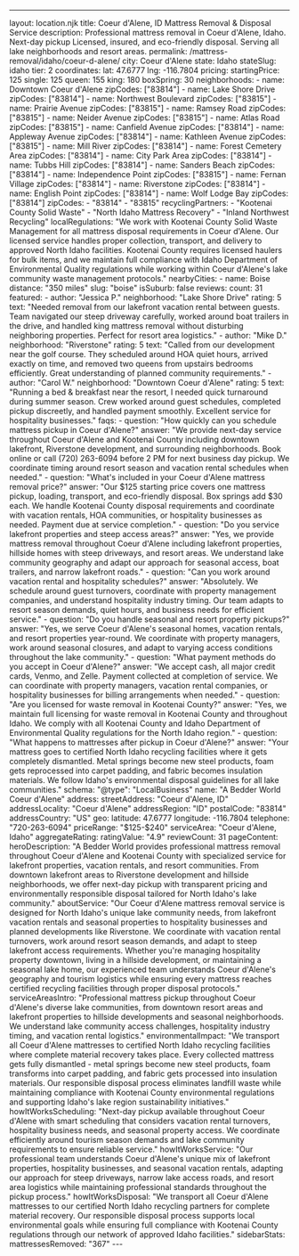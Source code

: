 ---
layout: location.njk
title: Coeur d'Alene, ID Mattress Removal & Disposal Service
description: Professional mattress removal in Coeur d'Alene, Idaho. Next-day pickup Licensed, insured, and eco-friendly disposal. Serving all lake neighborhoods and resort areas.
permalink: /mattress-removal/idaho/coeur-d-alene/
city: Coeur d'Alene state: Idaho stateSlug: idaho tier: 2 coordinates: lat: 47.6777 lng: -116.7804 pricing: startingPrice: 125 single: 125 queen: 155 king: 180 boxSpring: 30 neighborhoods: - name: Downtown Coeur d'Alene zipCodes: ["83814"] - name: Lake Shore Drive zipCodes: ["83814"] - name: Northwest Boulevard zipCodes: ["83815"] - name: Prairie Avenue zipCodes: ["83815"] - name: Ramsey Road zipCodes: ["83815"] - name: Neider Avenue zipCodes: ["83815"] - name: Atlas Road zipCodes: ["83815"] - name: Canfield Avenue zipCodes: ["83814"] - name: Appleway Avenue zipCodes: ["83814"] - name: Kathleen Avenue zipCodes: ["83815"] - name: Mill River zipCodes: ["83814"] - name: Forest Cemetery Area zipCodes: ["83814"] - name: City Park Area zipCodes: ["83814"] - name: Tubbs Hill zipCodes: ["83814"] - name: Sanders Beach zipCodes: ["83814"] - name: Independence Point zipCodes: ["83815"] - name: Fernan Village zipCodes: ["83814"] - name: Riverstone zipCodes: ["83814"] - name: English Point zipCodes: ["83814"] - name: Wolf Lodge Bay zipCodes: ["83814"] zipCodes: - "83814" - "83815" recyclingPartners: - "Kootenai County Solid Waste" - "North Idaho Mattress Recovery" - "Inland Northwest Recycling" localRegulations: "We work with Kootenai County Solid Waste Management for all mattress disposal requirements in Coeur d'Alene. Our licensed service handles proper collection, transport, and delivery to approved North Idaho facilities. Kootenai County requires licensed haulers for bulk items, and we maintain full compliance with Idaho Department of Environmental Quality regulations while working within Coeur d'Alene's lake community waste management protocols." nearbyCities: - name: Boise distance: "350 miles" slug: "boise" isSuburb: false reviews: count: 31 featured: - author: "Jessica P." neighborhood: "Lake Shore Drive" rating: 5 text: "Needed removal from our lakefront vacation rental between guests. Team navigated our steep driveway carefully, worked around boat trailers in the drive, and handled king mattress removal without disturbing neighboring properties. Perfect for resort area logistics." - author: "Mike D." neighborhood: "Riverstone" rating: 5 text: "Called from our development near the golf course. They scheduled around HOA quiet hours, arrived exactly on time, and removed two queens from upstairs bedrooms efficiently. Great understanding of planned community requirements." - author: "Carol W." neighborhood: "Downtown Coeur d'Alene" rating: 5 text: "Running a bed & breakfast near the resort, I needed quick turnaround during summer season. Crew worked around guest schedules, completed pickup discreetly, and handled payment smoothly. Excellent service for hospitality businesses." faqs: - question: "How quickly can you schedule mattress pickup in Coeur d'Alene?" answer: "We provide next-day service throughout Coeur d'Alene and Kootenai County including downtown lakefront, Riverstone development, and surrounding neighborhoods. Book online or call (720) 263-6094 before 2 PM for next business day pickup. We coordinate timing around resort season and vacation rental schedules when needed." - question: "What's included in your Coeur d'Alene mattress removal price?" answer: "Our $125 starting price covers one mattress pickup, loading, transport, and eco-friendly disposal. Box springs add $30 each. We handle Kootenai County disposal requirements and coordinate with vacation rentals, HOA communities, or hospitality businesses as needed. Payment due at service completion." - question: "Do you service lakefront properties and steep access areas?" answer: "Yes, we provide mattress removal throughout Coeur d'Alene including lakefront properties, hillside homes with steep driveways, and resort areas. We understand lake community geography and adapt our approach for seasonal access, boat trailers, and narrow lakefront roads." - question: "Can you work around vacation rental and hospitality schedules?" answer: "Absolutely. We schedule around guest turnovers, coordinate with property management companies, and understand hospitality industry timing. Our team adapts to resort season demands, quiet hours, and business needs for efficient service." - question: "Do you handle seasonal and resort property pickups?" answer: "Yes, we serve Coeur d'Alene's seasonal homes, vacation rentals, and resort properties year-round. We coordinate with property managers, work around seasonal closures, and adapt to varying access conditions throughout the lake community." - question: "What payment methods do you accept in Coeur d'Alene?" answer: "We accept cash, all major credit cards, Venmo, and Zelle. Payment collected at completion of service. We can coordinate with property managers, vacation rental companies, or hospitality businesses for billing arrangements when needed." - question: "Are you licensed for waste removal in Kootenai County?" answer: "Yes, we maintain full licensing for waste removal in Kootenai County and throughout Idaho. We comply with all Kootenai County and Idaho Department of Environmental Quality regulations for the North Idaho region." - question: "What happens to mattresses after pickup in Coeur d'Alene?" answer: "Your mattress goes to certified North Idaho recycling facilities where it gets completely dismantled. Metal springs become new steel products, foam gets reprocessed into carpet padding, and fabric becomes insulation materials. We follow Idaho's environmental disposal guidelines for all lake communities." schema: "@type": "LocalBusiness" name: "A Bedder World Coeur d'Alene" address: streetAddress: "Coeur d'Alene, ID" addressLocality: "Coeur d'Alene" addressRegion: "ID" postalCode: "83814" addressCountry: "US" geo: latitude: 47.6777 longitude: -116.7804 telephone: "720-263-6094" priceRange: "$125-$240" serviceArea: "Coeur d'Alene, Idaho" aggregateRating: ratingValue: "4.9" reviewCount: 31 pageContent: heroDescription: "A Bedder World provides professional mattress removal throughout Coeur d'Alene and Kootenai County with specialized service for lakefront properties, vacation rentals, and resort communities. From downtown lakefront areas to Riverstone development and hillside neighborhoods, we offer next-day pickup with transparent pricing and environmentally responsible disposal tailored for North Idaho's lake community." aboutService: "Our Coeur d'Alene mattress removal service is designed for North Idaho's unique lake community needs, from lakefront vacation rentals and seasonal properties to hospitality businesses and planned developments like Riverstone. We coordinate with vacation rental turnovers, work around resort season demands, and adapt to steep lakefront access requirements. Whether you're managing hospitality property downtown, living in a hillside development, or maintaining a seasonal lake home, our experienced team understands Coeur d'Alene's geography and tourism logistics while ensuring every mattress reaches certified recycling facilities through proper disposal protocols." serviceAreasIntro: "Professional mattress pickup throughout Coeur d'Alene's diverse lake communities, from downtown resort areas and lakefront properties to hillside developments and seasonal neighborhoods. We understand lake community access challenges, hospitality industry timing, and vacation rental logistics." environmentalImpact: "We transport all Coeur d'Alene mattresses to certified North Idaho recycling facilities where complete material recovery takes place. Every collected mattress gets fully dismantled - metal springs become new steel products, foam transforms into carpet padding, and fabric gets processed into insulation materials. Our responsible disposal process eliminates landfill waste while maintaining compliance with Kootenai County environmental regulations and supporting Idaho's lake region sustainability initiatives." howItWorksScheduling: "Next-day pickup available throughout Coeur d'Alene with smart scheduling that considers vacation rental turnovers, hospitality business needs, and seasonal property access. We coordinate efficiently around tourism season demands and lake community requirements to ensure reliable service." howItWorksService: "Our professional team understands Coeur d'Alene's unique mix of lakefront properties, hospitality businesses, and seasonal vacation rentals, adapting our approach for steep driveways, narrow lake access roads, and resort area logistics while maintaining professional standards throughout the pickup process." howItWorksDisposal: "We transport all Coeur d'Alene mattresses to our certified North Idaho recycling partners for complete material recovery. Our responsible disposal process supports local environmental goals while ensuring full compliance with Kootenai County regulations through our network of approved Idaho facilities." sidebarStats: mattressesRemoved: "367" ---